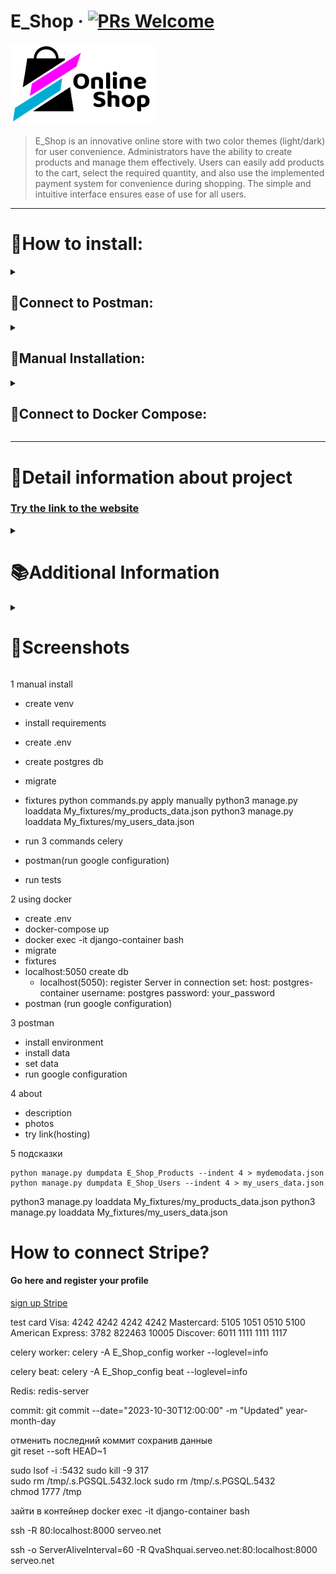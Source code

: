 # E_Shop &middot; [![PRs Welcome](https://img.shields.io/badge/PRs-welcome-brightgreen.svg?style=flat-square)](http://makeapullrequest.com)

[<img src="E_Shop_config/static/img/logo_dark.png" width="230" height="130">](#)
<!-- ABOUT -->
> E_Shop is an innovative online store with two color themes (light/dark) for user convenience.
> Administrators have the ability to create products and manage them effectively.
> Users can easily add products to the cart, select the required quantity, and also use the implemented payment system
> for
> convenience during shopping.
> The simple and intuitive interface ensures ease of use for all users.
<!-- END ABOUT -->

<hr>

<h1>📍How to install: </h1>

<!-- POSTMAN -->
<details><summary><h2>📮Connect to Postman:</h2></summary><br/>

<h4><b>1.1</b> Import <i>"Postman Collections"</i> folder into Postman</h4>
<h4><b>1.2</b> Set the environment settings <i>"User Data e_shop.postman_environment"</i></h4>
<h4><b>1.3</b> The <i>"E_Shop_API.postman_collection"</i> collection contains requests</h4>
<h4 name="1-4"><b>1.4</b> Go to the Google Configuration, select <i>"Change Sites"</i> and set host</h4>

```
http://localhost:8000
```

<h4 name="1-5"><b>1.5</b> Select <i>"Social application"</i></h4>
<p>
To integrate the <i>"Social application"</i> with your project, follow these steps:
</p>
<ul>
    <li>Visit <a href="https://console.cloud.google.com/welcome" target="_blank">Google Cloud Console</a> and CREATE PROJECT</li>
    <li>Navigate to <a href="https://console.cloud.google.com/apis/credentials" target="_blank">APIs & Services > Credentials</a></li>
    <li>Click on <b>"Create Credentials"</b> and choose <b>"OAuth client ID"</b></li>
    <li>Specify the application type as <b>"Web application"</b></li>
    <li>Set the name of your client (e.g., "Social App Client")</li>
    <li>Under <b>"Authorized redirect URIs,"</b> add the appropriate redirect URI for your application</li>
    <li>Click <b>"Create"</b> to generate your OAuth client ID and client secret</li>
</ul>
<p>
Once created, copy and securely store the generated <b>Client ID</b> and <b>Client secret</b>.
</p>
<pre>
    Client ID: Your_Client_ID
    Client secret: Your_Client_Secret
</pre>
</details>
<!-- END POSTMAN -->

<!-- MANUAL -->
<details><summary><h2>🔧Manual Installation:</h2></summary><br>
<h3>Connect venv:</h3> 

```
python3 -m venv venv
```

<h3>Activate it:</h3>
<i>For Windows</i>

``` 
.\venv\Scripts\activate
```

<i>For MacOS</i>

``` 
source venv/bin/activate 
```

<h3>Install libraries:</h3>

```
pip install -r requirements.txt
```

<h3>Create Your .env:</h3>

```
# Django configuration
SECRET_KEY=your_secret_key
DEBUG=1  # Set 1 or 0 
#
# PostgreSQL (docker/local)
DB_ENGINE=django.db.backends.postgresql_psycopg2
DB_NAME=your_db_name
DB_USER=your_db_user
DB_PASSWORD=your_db_password
DB_PORT=your_db_port
#
# pgadmin container
PGADMIN_DEFAULT_EMAIL=your_pgadmin_email
PGADMIN_DEFAULT_PASSWORD=your_pgadmin_password
#
# Stripe payment
STRIPE_PUBLIC_KEY=pk_key
STRIPE_SECRET_KEY=sk_key
#
# Settings Gmail SMTP
EMAIL_HOST_USER=your@gmail.com
EMAIL_HOST_PASSWORD=your_email_password
```

<h3>Create PostgreSQ DB: </h3>
<i>Server > Data Bases > Create DB and give name</i>

```
e_shop_db
```

<h3>Apply migrations:</h3>

```
python manage.py migrate
```

<h3>Install fixtures:</h3>

```
python commands.py
```

<h3>Run Commands:</h3>

<i>Runserver:</i>

```
python manage.py runserver
```

<i>Celery worker:</i>

```
celery -A E_Shop_config worker --loglevel=info
```

<i>Celery beat:</i>

```
celery -A E_Shop_config beat --loglevel=info
```

<h3>Use the following steps for configuration:</h3>
<pre>
Go to Postman installation
• <b>1.4</b> Configure <i>"Change Sites"</i>
• <b>1.5</b> Configure <i>"Social application"</i>
</pre>


Go to Postman installation
[• <b>1.4</b> Configure "Change Sites"](#1-4)
[• <b>1.5</b> Configure "Social application"](#1-5)  
</details>
<!-- END MANUAL -->

<!-- Docker -->
<details><summary><h2>🐳Connect to Docker Compose:</h2></summary><br/>

<h3>Create Your .env and set correct values:</h3>

```
# Django configuration
SECRET_KEY=your_secret_key
DEBUG=1  # Set 1 or 0 
#
# PostgreSQL (docker/local)
DB_ENGINE=django.db.backends.postgresql_psycopg2
DB_NAME=your_db_name
DB_USER=your_db_user
DB_PASSWORD=your_db_password
DB_PORT=your_db_port
#
# pgadmin container
PGADMIN_DEFAULT_EMAIL=your_pgadmin_email
PGADMIN_DEFAULT_PASSWORD=your_pgadmin_password
#
# Stripe payment
STRIPE_PUBLIC_KEY=pk_key
STRIPE_SECRET_KEY=sk_key
#
# Settings Gmail SMTP
EMAIL_HOST_USER=your@gmail.com
EMAIL_HOST_PASSWORD=your_email_password
```

<h3>UP Docker-compose:</h3>

```
docker-compose up
```

<h3>Login to the container console:</h3>

```
docker exec -it django-container bash
```

<h3>Apply migrations:</h3>

```
python manage.py migrate
```

<h3>Install fixtures:</h3>

```
python commands.py
```

<h3>Use the following steps for configuration:</h3>
<pre>
Go to Postman installation
• <b>1.4</b> Configure <i>"Change Sites"</i>
• <b>1.5</b> Configure <i>"Social application"</i>
</pre>


</details>
<!-- END Docker -->

<hr>
<h1>📂Detail information about project</h1>

<h3><a href="#">Try the link to the website</a></h3>

<details><summary><h1>📚Additional Information</h1></summary><br/>

<h3>Connect to Stripe</h3>
<p>1. Go to the Stripe registration page and create your profile:</p>
<a href="https://dashboard.stripe.com/login"><b>Sign up for Stripe</b></a>

<p>2. Confirm your account.</p>

<p>3. Navigate to the following link to obtain your API keys and <b>copy</b> them:</p>
<a href="https://dashboard.stripe.com/test/apikeys"><b>Stripe API Keys</b></a>

<p>4. Past to your .env:</p>
<pre>
STRIPE_PUBLIC_KEY=Publishable key
STRIPE_SECRET_KEY=Secret key
</pre>

<h4>Test Cards:</h4>
<ul>
    <li>Visa: 4242 4242 4242 4242</li>
    <li>Mastercard: 5105 1051 0510 5100</li>
    <li>American Express: 3782 822463 10005</li>
    <li>Discover: 6011 1111 1111 1117</li>
</ul>

<h3>Connect to Google SMTP</h3>
<p>1. Create app password at the following link:</p>
<a href="https://myaccount.google.com/apppasswords">Google App Passwords</a>

<p>2. Set the following in your settings:</p>
<pre>
EMAIL_HOST_USER=example@gmail.com
EMAIL_HOST_PASSWORD=example_code
</pre>

<h4>User Credentials:</h4>
<h4 style="text-align: center;">Admin:</h4>

```
admin@gmail.com
```

```
Testpass1
```

<h4 style="text-align: center;">Basic User:</h4>

```
user@gmail.com
```

```
Testpass1
```

</details>

<details><summary><h1>📂Screenshots</h1></summary><br/>
- photo 1
- photo 2
- photo 3
- photo 4
</details>





1 manual install

- create venv
- install requirements
- create .env
- create postgres db
- migrate
- fixtures
  python commands.py
  apply manually
  python3 manage.py loaddata My_fixtures/my_products_data.json
  python3 manage.py loaddata My_fixtures/my_users_data.json

- run 3 commands celery
- postman(run google configuration)
- run tests

2 using docker

- create .env
- docker-compose up
- docker exec -it django-container bash
- migrate
- fixtures
- localhost:5050 create db
    - localhost(5050):
      register Server
      in connection set:
      host: postgres-container
      username: postgres
      password: your_password
- postman (run google configuration)

3 postman

- install environment
- install data
- set data
- run google configuration

4 about

- description
- photos
- try link(hosting)

5 подсказки

```
python manage.py dumpdata E_Shop_Products --indent 4 > mydemodata.json
python manage.py dumpdata E_Shop_Users --indent 4 > my_users_data.json
```

python3 manage.py loaddata My_fixtures/my_products_data.json
python3 manage.py loaddata My_fixtures/my_users_data.json









<h1>How to connect Stripe?</h1>
<h4>Go here and register your profile </h4>
<a href="https://dashboard.stripe.com/login"> sign up Stripe</a>





test card
Visa: 4242 4242 4242 4242
Mastercard: 5105 1051 0510 5100
American Express: 3782 822463 10005
Discover: 6011 1111 1111 1117

celery worker:
celery -A E_Shop_config worker --loglevel=info

celery beat:
celery -A E_Shop_config beat --loglevel=info

Redis:
redis-server

commit:
git commit --date="2023-10-30T12:00:00" -m "Updated"
year-month-day

отменить последний коммит сохранив данные  
git reset --soft HEAD~1

sudo lsof -i :5432
sudo kill -9 317  
sudo rm /tmp/.s.PGSQL.5432.lock
sudo rm /tmp/.s.PGSQL.5432             
chmod 1777 /tmp

зайти в контейнер
docker exec -it django-container bash

ssh -R 80:localhost:8000 serveo.net

ssh -o ServerAliveInterval=60 -R QvaShquai.serveo.net:80:localhost:8000 serveo.net